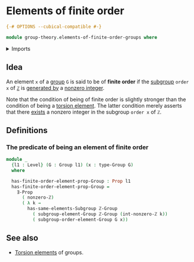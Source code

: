 # Elements of finite order

```agda
{-# OPTIONS --cubical-compatible #-}

module group-theory.elements-of-finite-order-groups where
```

<details><summary>Imports</summary>

```agda
open import elementary-number-theory.group-of-integers
open import elementary-number-theory.nonzero-integers

open import foundation.existential-quantification
open import foundation.propositions
open import foundation.universe-levels

open import group-theory.groups
open import group-theory.orders-of-elements-groups
open import group-theory.subgroups
open import group-theory.subgroups-generated-by-elements-groups
```

</details>

## Idea

An element `x` of a [group](group-theory.groups.md) `G` is said to be of
**finite order** if the [subgroup](group-theory.subgroups.md) `order x` of
[`ℤ`](elementary-number-theory.group-of-integers.md) is
[generated by](group-theory.subgroups-generated-by-elements-groups.md) a
[nonzero integer](elementary-number-theory.nonzero-integers.md).

Note that the condition of being of finite order is slightly stronger than the
condition of being a [torsion element](group-theory.torsion-elements-groups.md).
The latter condition merely asserts that there
[exists](foundation.existential-quantification.md) a nonzero integer in the
subgroup `order x` of `ℤ`.

## Definitions

### The predicate of being an element of finite order

```agda
module _
  {l1 : Level} (G : Group l1) (x : type-Group G)
  where

  has-finite-order-element-prop-Group : Prop l1
  has-finite-order-element-prop-Group =
    ∃-Prop
      ( nonzero-ℤ)
      ( λ k →
        has-same-elements-Subgroup ℤ-Group
          ( subgroup-element-Group ℤ-Group (int-nonzero-ℤ k))
          ( subgroup-order-element-Group G x))
```

## See also

- [Torsion elements](group-theory.torsion-elements-groups.md) of groups.
